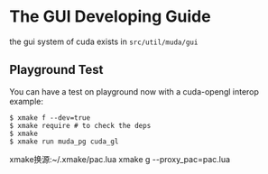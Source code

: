 # The GUI Developing Guide

the gui system of cuda exists in `src/util/muda/gui`


## Playground Test

You can have a test on playground now with a cuda-opengl interop example:

```shell
$ xmake f --dev=true
$ xmake require # to check the deps 
$ xmake
$ xmake run muda_pg cuda_gl
```
xmake换源:~/.xmake/pac.lua
xmake g --proxy_pac=pac.lua
```

```